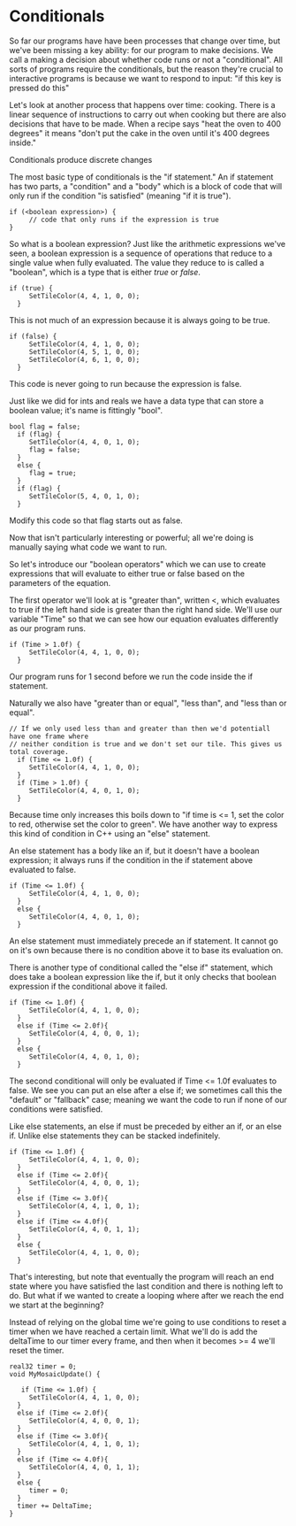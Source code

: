 # Conditionals

So far our programs have have been processes that change over time, but we've been missing a key ability: for our program to make decisions. We call a making a decision about whether code runs or not a "conditional". All sorts of programs require the conditionals, but the reason they're crucial to interactive programs is because we want to respond to input: "if this key is pressed do this"

Let's look at another process that happens over time: cooking. There is a linear sequence of instructions to carry out when cooking but there are also decisions that have to be made. When a recipe says "heat the oven to 400 degrees" it means "don't put the cake in the oven until it's 400 degrees inside."

Conditionals produce discrete changes

The most basic type of conditionals is the "if statement." An if statement has two parts, a "condition" and a "body" which is a block of code that will only run if the condition "is satisfied" (meaning "if it is true"). 

```
if (<boolean expression>) {
     // code that only runs if the expression is true
}
```

So what is a boolean expression? Just like the arithmetic expressions we've seen, a boolean expression is a sequence of operations that reduce to a single value when fully evaluated. The value they reduce to is called a "boolean", which is a type that is either _true_ or _false_. 

```
if (true) {
     SetTileColor(4, 4, 1, 0, 0);
  }
```

This is not much of an expression because it is always going to be true. 

```
if (false) {
     SetTileColor(4, 4, 1, 0, 0);
     SetTileColor(4, 5, 1, 0, 0);
     SetTileColor(4, 6, 1, 0, 0);
  }
```

This code is never going to run because the expression is false. 

Just like we did for ints and reals we have a data type that can store a boolean value; it's name is fittingly "bool".

```
bool flag = false;
  if (flag) {
     SetTileColor(4, 4, 0, 1, 0);
     flag = false;
  }
  else {
     flag = true;
  }
  if (flag) {
     SetTileColor(5, 4, 0, 1, 0);
  }
```

Modify this code so that flag starts out as false. 

Now that isn't particularly interesting or powerful; all we're doing is manually saying what code we want to run. 

So let's introduce our "boolean operators" which we can use to create expressions that will evaluate to either true or false based on the parameters of the equation.

The first operator we'll look at is "greater than", written <, which evaluates to true if the left hand side is greater than the right hand side. We'll use our variable "Time" so that we can see how our equation evaluates differently as our program runs. 

```
if (Time > 1.0f) {
     SetTileColor(4, 4, 1, 0, 0);
  }
```

Our program runs for 1 second before we run the code inside the if statement. 

Naturally we also have "greater than or equal", "less than", and "less than or equal".

```
// If we only used less than and greater than then we'd potentiall have one frame where
// neither condition is true and we don't set our tile. This gives us total coverage. 
  if (Time <= 1.0f) {
     SetTileColor(4, 4, 1, 0, 0);
  }
  if (Time > 1.0f) {
     SetTileColor(4, 4, 0, 1, 0);
  }
```

Because time only increases this boils down to "if time is <= 1, set the color to red, otherwise set the color to green". We have another way to express this kind of condition in C++ using an "else" statement.

An else statement has a body like an if, but it doesn't have a boolean expression; it always runs if the condition in the if statement above evaluated to false. 

```
if (Time <= 1.0f) {
     SetTileColor(4, 4, 1, 0, 0);
  }
  else {
     SetTileColor(4, 4, 0, 1, 0);
  }
```

An else statement must immediately precede an if statement. It cannot go on it's own because there is no condition above it to base its evaluation on. 

There is another type of conditional called the "else if" statement, which does take a boolean expression like the if, but it only checks that boolean expression if the conditional above it failed. 

```
if (Time <= 1.0f) {
     SetTileColor(4, 4, 1, 0, 0);
  }
  else if (Time <= 2.0f){
     SetTileColor(4, 4, 0, 0, 1);
  }
  else {
     SetTileColor(4, 4, 0, 1, 0);
  }
```

The second conditional will only be evaluated if Time <= 1.0f evaluates to false. We see you can put an else after a else if; we sometimes call this the "default" or "fallback" case; meaning we want the code to run if none of our conditions were satisfied. 

Like else statements, an else if must be preceded by either an if, or an else if. Unlike else statements they can be stacked indefinitely. 

```
if (Time <= 1.0f) {
     SetTileColor(4, 4, 1, 0, 0);
  }
  else if (Time <= 2.0f){
     SetTileColor(4, 4, 0, 0, 1);
  }
  else if (Time <= 3.0f){
     SetTileColor(4, 4, 1, 0, 1);
  }
  else if (Time <= 4.0f){
     SetTileColor(4, 4, 0, 1, 1);
  }
  else {
     SetTileColor(4, 4, 1, 0, 0);
  }
```

That's interesting, but note that eventually the program will reach an end state where you have satisfied the last condition and there is nothing left to do. But what if we wanted to create a looping where after we reach the end we start at the beginning?

Instead of relying on the global time we're going to use conditions to reset a timer when we have reached a certain limit. What we'll do is add the deltaTime to our timer every frame, and then when it becomes >= 4 we'll reset the timer.

```
real32 timer = 0;
void MyMosaicUpdate() {

   if (Time <= 1.0f) {
     SetTileColor(4, 4, 1, 0, 0);
  }
  else if (Time <= 2.0f){
     SetTileColor(4, 4, 0, 0, 1);
  }
  else if (Time <= 3.0f){
     SetTileColor(4, 4, 1, 0, 1);
  }
  else if (Time <= 4.0f){
     SetTileColor(4, 4, 0, 1, 1);
  }
  else {
     timer = 0;
  }
  timer += DeltaTime;
} 
```

